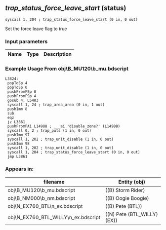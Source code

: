 ## *trap_status_force_leave_start* (status)

`syscall 1, 204 ; trap_status_force_leave_start (0 in, 0 out)`

Set the force leave flag to true

### Input parameters
| Name | Type | Description
|------|------|------------


### Example Usage From obj\B_MU120\b_mu.bdscript
```plaintext
L3824:
 popToSp 4
 popToSp 0
 pushFromFSp 0
 pushFromFSp 4
 gosub 4, L5403
 syscall 1, 24 ; trap_area_area (0 in, 1 out)
 pushImm 8
 sub 
 eqz 
 jz L3861
 pushFromPAi L14988 ; ___ai 'disable_zone?' (L14988)
 syscall 0, 2 ; trap_puts (1 in, 0 out)
 pushImm 97
 syscall 1, 202 ; trap_unit_disable (1 in, 0 out)
 pushImm 98
 syscall 1, 202 ; trap_unit_disable (1 in, 0 out)
 syscall 1, 204 ; trap_status_force_leave_start (0 in, 0 out)
 jmp L3861
```


### Appears in:
| filename | Entity (obj)
|----------|-------------
| obj\B_MU120\b_mu.bdscript       | ((B) Storm Rider)          
| obj\B_NM000\b_nm.bdscript       | ((B) Oogie Boogie)          
| obj\N_EX760_BTL\n_ex.bdscript       | ((B) Pete (BTL))          
| obj\N_EX760_BTL_WILLY\n_ex.bdscript       | ((N) Pete (BTL_WILLY) (EX))          



